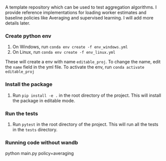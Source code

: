 A template repository which can be used to test aggregation algorithms. I provide reference implementations for loading worker estimates and baseline policies like Averaging and supervised learning. I will add more details later.

### Create python env
1. On Windows, run `conda env create -f env_windows.yml`
2. On Linux, run `conda env create -f env_linux.yml`

These will create a env with name `editable_proj`. To change the name, edit the `name` field in the yml file. To activate the env, run `conda activate editable_proj`

### Install the package
1. Run `pip install -e .` in the root directory of the project. This will install the package in editable mode.

### Run the tests
1. Run `pytest` in the root directory of the project. This will run all the tests in the `tests` directory.

### Running code without wandb
python main.py policy=averaging